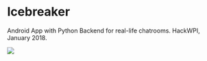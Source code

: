 # Icebreaker
Android App with Python Backend for real-life chatrooms. HackWPI, January 2018.

![](Icebreaker/images/Screenshot_1515901356.png)
